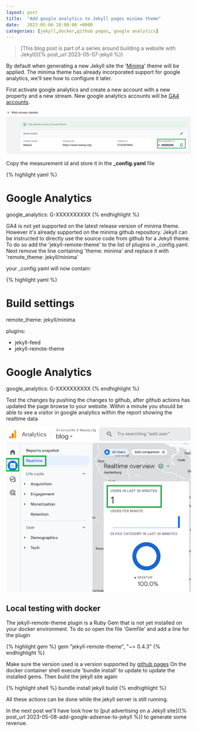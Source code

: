 ```yaml
---
layout: post
title:  "Add google analytics to Jekyll pages minima theme"
date:   2023-05-06 18:00:00 +0000
categories: [jekyll,docker,github pages, google analytics]
---
```

> [This blog post is part of a series around building a website with Jekyll]({% post_url 2023-05-07-jekyll %})

By default when generating a new Jekyll site the '[Minima](https://github.com/jekyll/minima)' theme will be applied.  The minima theme has already incorporated support for google analytics, we'll see how to configure it later.  

First activate google analytics and create a new account with a new property and a new stream.  New google analytics accounts will 
be [GA4 accounts](https://developers.google.com/analytics/devguides/collection/ga4).

![change _config.yaml](/assets/images/google_analytics_stream.png)

Copy the measurement id and store it in the **_config.yaml** file

{% highlight yaml %}
# Google Analytics
google_analytics: G-XXXXXXXXXX
{% endhighlight %}


GA4 is not yet supported on the latest release version of minima theme. However it's already supported on the minima github repository.
Jekyll can be instructed to directly use the source code from github for a Jekyll theme. To do so add the 'jekyll-remote-theme' to the list of plugins in _config.yaml.  Next remove the line containing 'theme: minima' and replace it with 'remote_theme: jekyll/minima'

your _config.yaml will now contain:

{% highlight yaml %}
# Build settings
remote_theme: jekyll/minima

plugins:
  - jekyll-feed
  - jekyll-remote-theme

# Google Analytics
google_analytics: G-XXXXXXXXXX
{% endhighlight %}

Test the changes by pushing the changes to github, after github actions has updated the page browse to your website. 
Within a minute you should be able to see a visitor in google analytics within the report showing the realtime data

![change _config.yaml](/assets/images/google_analytics_realtime.png)

## Local testing with docker

The jekyll-remote-theme plugin is a Ruby Gem that is not yet installed on your docker environment.
To do so open the file 'Gemfile' and add a line for the plugin

{% highlight gem %}
gem "jekyll-remote-theme", "~> 0.4.3"
{% endhighlight %}

Make sure the version used is a version supported by  [github pages](https://pages.github.com/versions/)
On the docker container shell execute 'bundle install' to update to update the installed gems.  Then build the jekyll site again

{% highlight shell %}
bundle install
jekyll build
{% endhighlight %}

All these actions can be done while the jekyll server is still running.

In the next post we'll have look how to [put advertising on a Jekyll site]({% post_url 2023-05-08-add-google-adsense-to-jekyll %}) to generate some revenue.


 
